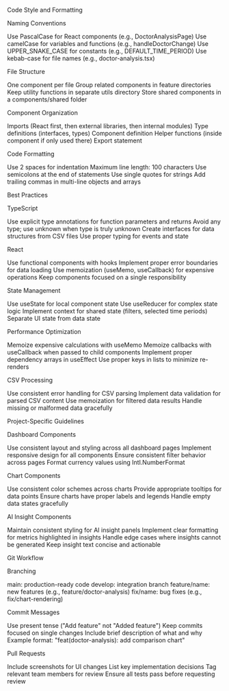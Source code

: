Code Style and Formatting

Naming Conventions

Use PascalCase for React components (e.g., DoctorAnalysisPage)
Use camelCase for variables and functions (e.g., handleDoctorChange)
Use UPPER_SNAKE_CASE for constants (e.g., DEFAULT_TIME_PERIOD)
Use kebab-case for file names (e.g., doctor-analysis.tsx)


File Structure

One component per file
Group related components in feature directories
Keep utility functions in separate utils directory
Store shared components in a components/shared folder


Component Organization

Imports (React first, then external libraries, then internal modules)
Type definitions (interfaces, types)
Component definition
Helper functions (inside component if only used there)
Export statement


Code Formatting

Use 2 spaces for indentation
Maximum line length: 100 characters
Use semicolons at the end of statements
Use single quotes for strings
Add trailing commas in multi-line objects and arrays



Best Practices

TypeScript

Use explicit type annotations for function parameters and returns
Avoid any type; use unknown when type is truly unknown
Create interfaces for data structures from CSV files
Use proper typing for events and state


React

Use functional components with hooks
Implement proper error boundaries for data loading
Use memoization (useMemo, useCallback) for expensive operations
Keep components focused on a single responsibility


State Management

Use useState for local component state
Use useReducer for complex state logic
Implement context for shared state (filters, selected time periods)
Separate UI state from data state


Performance Optimization

Memoize expensive calculations with useMemo
Memoize callbacks with useCallback when passed to child components
Implement proper dependency arrays in useEffect
Use proper keys in lists to minimize re-renders


CSV Processing

Use consistent error handling for CSV parsing
Implement data validation for parsed CSV content
Use memoization for filtered data results
Handle missing or malformed data gracefully



Project-Specific Guidelines

Dashboard Components

Use consistent layout and styling across all dashboard pages
Implement responsive design for all components
Ensure consistent filter behavior across pages
Format currency values using Intl.NumberFormat


Chart Components

Use consistent color schemes across charts
Provide appropriate tooltips for data points
Ensure charts have proper labels and legends
Handle empty data states gracefully


AI Insight Components

Maintain consistent styling for AI insight panels
Implement clear formatting for metrics highlighted in insights
Handle edge cases where insights cannot be generated
Keep insight text concise and actionable



Git Workflow

Branching

main: production-ready code
develop: integration branch
feature/name: new features (e.g., feature/doctor-analysis)
fix/name: bug fixes (e.g., fix/chart-rendering)


Commit Messages

Use present tense ("Add feature" not "Added feature")
Keep commits focused on single changes
Include brief description of what and why
Example format: "feat(doctor-analysis): add comparison chart"


Pull Requests

Include screenshots for UI changes
List key implementation decisions
Tag relevant team members for review
Ensure all tests pass before requesting review